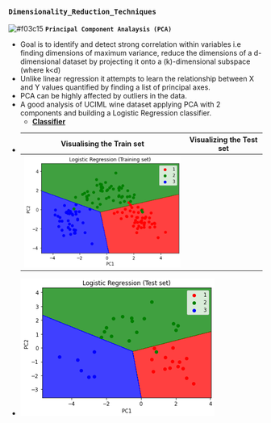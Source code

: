 ### `Dimensionality_Reduction_Techniques`

![#f03c15](https://via.placeholder.com/15/f03c15/000000?text=+) **`Principal Component Analaysis (PCA)`**

- Goal is to identify and detect strong correlation within variables i.e finding dimensions of maximum variance, reduce the dimensions of a d-dimensional dataset by projecting it onto a (k)-dimensional subspace (where k<d)
- Unlike linear regression it attempts to learn the relationship between X and Y values quantified by finding a list of principal axes.
- PCA can be highly affected by outliers in the data.
- A good analysis of UCIML wine dataset applying PCA with 2 components and building a Logistic Regression classifier.
  - [**Classifier**](https://github.com/kuta-ndze/Dimensionality_Reduction_Techniques/blob/main/PCA/PCA.py)
- |                                             **Visualising the Train set**                                              | **Visualizing the Test set** |
  | :--------------------------------------------------------------------------------------------------------------------: | :--------------------------: |
  | ![**TrainedVisuals**](https://github.com/kuta-ndze/Dimensionality_Reduction_Techniques/blob/main/PCA/trainvisuals.png) |
- ![**TestVisuals**](https://github.com/kuta-ndze/Dimensionality_Reduction_Techniques/blob/main/PCA/testvisuals.png)
